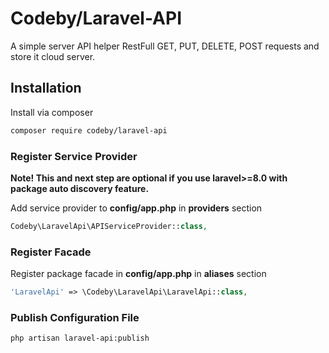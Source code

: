 
# Codeby/Laravel-API

A simple server API helper RestFull GET, PUT, DELETE, POST requests and store it cloud server.



## Installation

Install via composer

```bash
composer require codeby/laravel-api
```

### Register Service Provider
    
**Note! This and next step are optional if you use laravel>=8.0 with package auto discovery feature.**

Add service provider to **config/app.php** in **providers** section

```php
Codeby\LaravelApi\APIServiceProvider::class,
```

### Register Facade
Register package facade in **config/app.php** in **aliases** section

```php
'LaravelApi' => \Codeby\LaravelApi\LaravelApi::class,
```

### Publish Configuration File
```bash
php artisan laravel-api:publish
```

